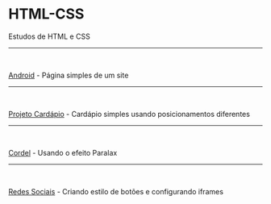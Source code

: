 # HTML-CSS

 Estudos de HTML e CSS
 <hr>
 <br>

<p>
<a href="https://debizinha-santos.github.io/HTML-CSS/site01-3101-Android/index.html" target="_blank">Android</a> - Página simples de um site</p>
<hr>
<br>
<p>
<a href="https://debizinha-santos.github.io/HTML-CSS/site02-0802-Cardapio/index.html" target="_blank">Projeto Cardápio</a> - Cardápio simples usando posicionamentos diferentes</p>
<hr>
<br>
<p>
<a href="https://debizinha-santos.github.io/HTML-CSS/site03-1002-Cordel/index.html" target="_blank">Cordel</a> - Usando o efeito Paralax</p>
<hr>
<br>
<p>
<a href="https://debizinha-santos.github.io/HTML-CSS/site04-1102-RedesSociais/index.html" target="_blank">Redes Sociais</a> - Criando estilo de botões e configurando iframes</p>